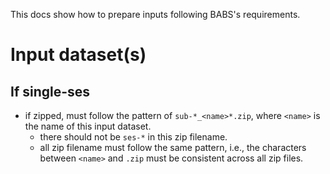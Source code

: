 This docs show how to prepare inputs following BABS's requirements.

# Input dataset(s)
## If single-ses
* if zipped, must follow the pattern of `sub-*_<name>*.zip`, where `<name>` is the name of this input dataset.
    * there should not be `ses-*` in this zip filename.
    * all zip filename must follow the same pattern, i.e., the characters between `<name>` and `.zip` must be consistent across all zip files.